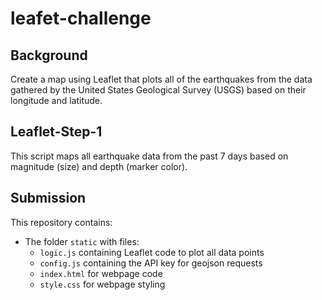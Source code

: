 # leafet-challenge
## Background
Create a map using Leaflet that plots all of the earthquakes from the data gathered by the United States Geological Survey (USGS) based on their longitude and latitude. 

## Leaflet-Step-1
This script maps all earthquake data from the past 7 days based on magnitude (size) and depth (marker color).

## Submission
This repository contains:
- The folder `static` with files:
  - `logic.js` containing Leaflet code to plot all data points
  - `config.js` containing the API key for geojson requests
  - `index.html` for webpage code
  - `style.css` for webpage styling

